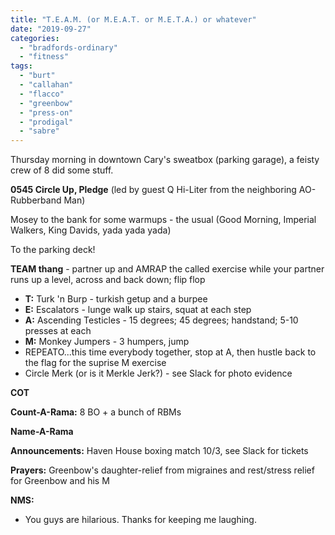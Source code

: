 ```yaml
---
title: "T.E.A.M. (or M.E.A.T. or M.E.T.A.) or whatever"
date: "2019-09-27"
categories: 
  - "bradfords-ordinary"
  - "fitness"
tags: 
  - "burt"
  - "callahan"
  - "flacco"
  - "greenbow"
  - "press-on"
  - "prodigal"
  - "sabre"
---
```


Thursday morning in downtown Cary's sweatbox (parking garage), a feisty crew of 8 did some stuff.

**0545 Circle Up, Pledge** (led by guest Q Hi-Liter from the neighboring AO-Rubberband Man)

Mosey to the bank for some warmups - the usual (Good Morning, Imperial Walkers, King Davids, yada yada yada)

To the parking deck!

**TEAM thang** - partner up and AMRAP the called exercise while your partner runs up a level, across and back down; flip flop

- **T:** Turk 'n Burp - turkish getup and a burpee
- **E:** Escalators - lunge walk up stairs, squat at each step
- **A:** Ascending Testicles - 15 degrees; 45 degrees; handstand; 5-10 presses at each
- **M:** Monkey Jumpers - 3 humpers, jump
- REPEATO...this time everybody together, stop at A, then hustle back to the flag for the suprise M exercise
- Circle Merk (or is it Merkle Jerk?) - see Slack for photo evidence

**COT**

**Count-A-Rama:** 8 BO + a bunch of RBMs

**Name-A-Rama**

**Announcements:** Haven House boxing match 10/3, see Slack for tickets

**Prayers:** Greenbow's daughter-relief from migraines and rest/stress relief for Greenbow and his M

**NMS:**

- You guys are hilarious. Thanks for keeping me laughing.
